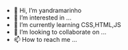 - 👋 Hi, I’m yandramarinho
- 👀 I’m interested in ...
- 🌱 I’m currently learning CSS,HTML,JS
- 💞️ I’m looking to collaborate on ...
- 📫 How to reach me ...

<!---
YandraMarinho/YandraMarinho is a ✨ special ✨ repository because its `README.md` (this file) appears on your GitHub profile.
You can click the Preview link to take a look at your changes.
--->
